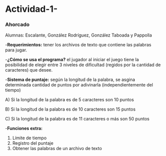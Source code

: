 # Actividad-1-
### Ahorcado
Alumnas: Escalante, González Rodríguez, González Taboada y Pappolla

-**Requerimientos:** tener los archivos de texto que contiene las palabras para jugar.

-**¿Cómo se usa el programa?** el jugador al iniciar el juego tiene la posibilidad de elegir entre 3 niveles de dificultad (regidos por la cantidad de caracteres) que desee.  

-**Sistema de puntaje:** según la longitud de la palabra, se asgina determinada cantidad de puntos por adivinarla (independientemente del tiempo)

A) Si la longitud de la palabra es de 5 caracteres son 10 puntos  

B) Si la longitud de la palabra es de 10 caracteres son 15 puntos  

C) Si la longitud de la palabra es de 11 caracteres o más son 50 puntos  


-**Funciones extra:**  

1) Límite de tiempo
2) Registro del puntaje 
3) Obtener las palabras de un archivo de texto
